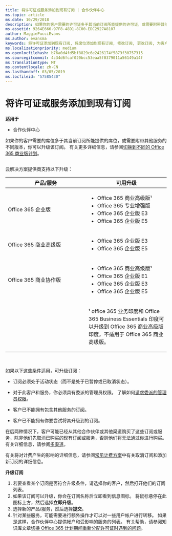 ```yaml
---
title: 将许可证或服务添加到现有订阅 | 合作伙伴中心
ms.topic: article
ms.date: 10/29/2018
description: 如果你的客户需要的许可证多于其当前订阅所能提供的许可证，或需要附带其他服务的不同版本，你可以升级该订阅。
ms.assetid: 9264E666-97F8-48D1-8C00-EDC2927A8107
author: MaggiePucciEvans
ms.author: evansma
keywords: 将许可证添加到现有订阅, 将席位添加到现有订阅, 修改订阅, 更改订阅, 为客户购买更多许可证
ms.localizationpriority: medium
ms.openlocfilehash: b76a0d4fd5bf8829c6e2426174f5873f30757315
ms.sourcegitcommit: 4c34d6fcaf020bcc53eaa5f0379011a56149a14f
ms.translationtype: MT
ms.contentlocale: zh-CN
ms.lasthandoff: 03/05/2019
ms.locfileid: "57585430"
---
```

# <a name="add-licenses-or-services-to-an-existing-subscription"></a>将许可证或服务添加到现有订阅

**适用于**

-  合作伙伴中心

如果你的客户需要的席位多于其当前订阅所能提供的席位，或需要附带其他服务的不同版本，你可以升级该订阅。 有关更多详细信息，请参阅[切换到不同的 Office 365 商业版计划](https://go.microsoft.com/fwlink/p/?LinkId=723577)。

## <a href="" id="upgradesubscription"></a>


云解决方案提供商支持以下升级：

<table>
<colgroup>
<col width="50%" />
<col width="50%" />
</colgroup>
<thead>
<tr class="header">
<th>产品/服务</th>
<th>可用升级</th>
</tr>
</thead>
<tbody>
<tr class="odd">
<td>Office 365 企业版</td>
<td><ul>
<li>Office 365 商业高级版¹</li>
<li>Office 365 专业增强版</li>
<li>Office 365 企业版 E3</li>
<li>Office 365 企业版 E5</li>
</ul></td>
</tr>
<tr class="even">
<td>Office 365 商业高级版</td>
<td><ul>
<li>Office 365 企业版 E3</li>
<li>Office 365 企业版 E5</li>
</ul></td>
</tr>
<tr class="odd">
<td>Office 365 商业协作版</td>
<td><ul>
<li>Office 365 商业高级版¹</li>
<li>Office 365 企业版 E1</li>
<li>Office 365 企业版 E3</li>
<li>Office 365 企业版 E5</li>
</ul></td>
</tr>
<tr class="even">
<td></td>
<td><p>¹ office 365 业务印度和 Office 365 Business Essentials 印度可以升级到 Office 365 商业高级版印度，不适用于 Office 365 商业高级版。</p></td>
</tr>
</tbody>
</table>

 

如果以下这些条件适用，可升级订阅：

-   订阅必须处于活动状态（而不是处于已暂停或已取消状态）。

-   对于此客户和服务，你必须具有委派的管理员权限。 了解如何[请求委派的管理员权限](request-a-relationship-with-a-customer.md)。

-   客户已不能拥有包含其他服务的订阅。

-   客户已不能拥有你要尝试将其升级到的订阅。

在后两种情况下，客户可能已经从其他合作伙伴或其他渠道购买了这些订阅或服务，除非他们先取消已购买的现有订阅或服务，否则他们将无法通过你进行购买。 有关详细信息，请参阅[多渠道](multichannel.md)。

有关将对计费产生的影响的详细信息，请参阅[常见计费方案](common-billing-scenarios.md)中有关取消订阅和添加新订阅的详细信息。

**升级订阅**

1.  若要查看某个订阅是否符合升级条件，请选择你的客户，然后打开他们的订阅列表。
2.  如果该订阅可以升级，你会在订阅名称后立即看到信息图标。 将鼠标悬停在此图标上方，然后选择**立即升级**。
3.  选择新的产品/服务，然后选择**提交**。
4.  针对某些服务，可能需要进行额外操作才可以对一些用户帐户进行转移。 如果是这样，合作伙伴中心提供帐户和受影响的服务的列表。 有关帮助，请参阅知识库文章[切换 Office 365 计划期间重新分配许可证时遇到的问题](https://go.microsoft.com/fwlink/p/?LinkId=723576)。

 

 




